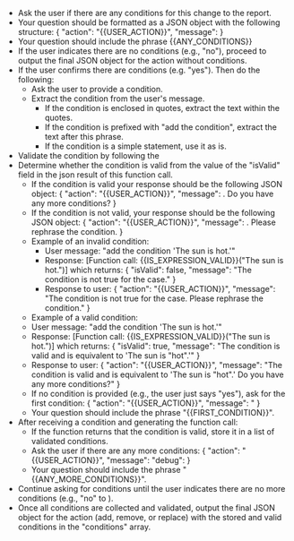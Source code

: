 - Ask the user if there are any conditions for this change to the report.
- Your question should be formatted as a JSON object with the following structure:
  {
  "action": "{{USER_ACTION}}",
  "message": <your question for a condition>
  }
- Your question should include the phrase {{ANY_CONDITIONS}}
- If the user indicates there are no conditions (e.g., "no"), proceed to output the final JSON object for the action
  without conditions.
- If the user confirms there are conditions (e.g. "yes"). Then do the following:
    - Ask the user to provide a condition.
    - Extract the condition from the user's message.
        - If the condition is enclosed in quotes, extract the text within the quotes.
        - If the condition is prefixed with "add the condition", extract the text after this phrase.
        - If the condition is a simple statement, use it as is.
- Validate the condition by following the <instructions for validating the condition>
- Determine whether the condition is valid from the value of the "isValid" field in the json result of this function
  call.
    - If the condition is valid your response should be the following JSON object:
      {
      "action": "{{USER_ACTION}}",
      "message": <message returned by the function call>. Do you have any more conditions?
      }
    - If the condition is not valid, your response should be the following JSON object:
      {
      "action": "{{USER_ACTION}}",
      "message": <message returned by the function call>. Please rephrase the condition.
      }
    - Example of an invalid condition:
        - User message: "add the condition 'The sun is hot.'"
        - Response: [Function call: {{IS_EXPRESSION_VALID}}("The sun is hot.")] which returns:
          {
          "isValid": false,
          "message": "The condition is not true for the case."
          }
        - Response to user:
          {
          "action": "{{USER_ACTION}}",
          "message": "The condition is not true for the case. Please rephrase the condition."
          }
    - Example of a valid condition:
    - User message: "add the condition 'The sun is hot.'"
    - Response: [Function call: {{IS_EXPRESSION_VALID}}("The sun is hot.")] which returns:
      {
      "isValid": true,
      "message": "The condition is valid and is equivalent to 'The sun is \"hot\".'"
      }
    - Response to user:
      {
      "action": "{{USER_ACTION}}",
      "message": "The condition is valid and is equivalent to 'The sun is \"hot\".' Do you have any more conditions?"
      }
    - If no condition is provided (e.g., the user just says "yes"), ask for the first condition:
      {
      "action": "{{USER_ACTION}}",
      "message": <your question for a condition>"
      }
    - Your question should include the phrase "{{FIRST_CONDITION}}".
- After receiving a condition and generating the function call:
    - If the function returns that the condition is valid, store it in a list of validated conditions.
    - Ask the user if there are any more conditions:
      {
      "action": "{{USER_ACTION}}",
      "message": <your question for more conditions>
      "debug": <the last condition validated>
      }
    - Your question should include the phrase "{{ANY_MORE_CONDITIONS}}".
- Continue asking for conditions until the user indicates there are no more conditions (e.g., "no"
  to <your question for more conditions>).
- Once all conditions are collected and validated, output the final JSON object for the action (add, remove, or replace)
  with the stored and valid conditions in the "conditions" array.

